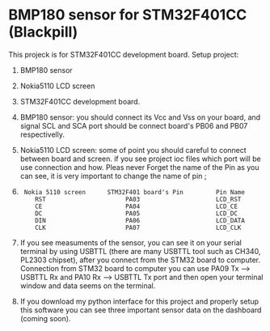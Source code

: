 # BMP180 sensor for STM32F401CC (Blackpill)
 This projeck is for STM32F401CC development board.
Setup project:
  1. BMP180 sensor
  2. Nokia5110 LCD screen
  3. STM32F401CC development board.

1. BMP180 sensor: you should connect its Vcc and Vss on your board, and signal SCL and SCA port should be connect board's PB06 and PB07 respectivelly. 
2. Nokia5110 LCD screen: some of point you should careful to connect between board and screen. if you see project ioc files which port will be use connection and how. Pleas never Forget the name of the Pin as you can see, it is very important to change the name of pin ;

3.      Nokia 5110 screen      STM32F401 board's Pin         Pin Name
           RST                      PA03                     LCD_RST
           CE                       PA04                     LCD_CE
           DC                       PA05                     LCD_DC
           DIN                      PA06                     LCD_DATA
           CLK                      PA07                     LCD_CLK
           
4. If you see measuments of the sensor, you can see it on your serial terminal by using USBTTL (there are many USBTTL tool such as CH340, PL2303 chipset), after you connect from the STM32 board to computer. Connection from STM32 board to computer you can use PA09 Tx --> USBTTL Rx and PA10 Rx --> USBTTL Tx port and then open your terminal window and data seems on the terminal. 
5. If you download my python interface for this project and properly setup this software you can see three important sensor data on the dashboard (coming soon). 
